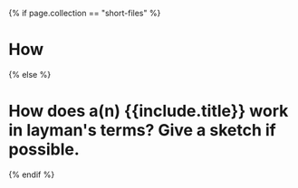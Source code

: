 {% if page.collection == "short-files" %}
# How
{% else %}
# How does a(n) {{include.title}} work in layman's terms? Give a sketch if possible.
{% endif %}
